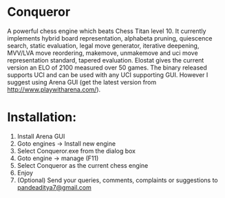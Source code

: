 Conqueror
=========

A powerful chess engine which beats Chess Titan level 10. It currently implements hybrid board representation, alphabeta pruning, quiescence search, static evaluation, legal move generator, iterative deepening, MVV/LVA move reordering, makemove, unmakemove and uci move representation standard, tapered evaluation. Elostat gives the current version an ELO of 2100 measured over 50 games.
The binary released supports UCI and can be used with any UCI supporting GUI. However I suggest using Arena GUI (get the latest version from http://www.playwitharena.com/). 

Installation:
=============

1. Install Arena GUI
2. Goto engines -> Install new engine
3. Select Conqueror.exe from the dialog box
4. Goto engine -> manage (F11)
5. Select Conqueror as the current chess engine
6. Enjoy
7. (Optional) Send your queries, comments, complaints or suggestions to pandeaditya7@gmail.com
